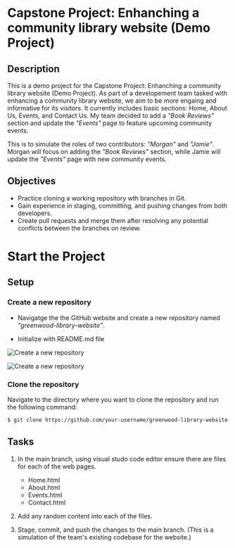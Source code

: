 # Capstone Project: Enhanching a community library website (Demo Project)

## Description

This is a demo project for the Capstone Project: Enhanching a community library website (Demo Project). As part of a developement team tasked with enhancing a community library website, we aim to be more engaing and informative for its visitors. It currently includes basic sections: Home, About Us, Events, and Contact Us. My team decided to add a *"Book Reviews"* section and update the *"Events"* page to feature upcoming community events.

This is to simulate the roles of two contributors: *"Morgan"* and *"Jamie"*. Morgan will focus on adding the *"Book Reviews"* section, while Jamie will update the *"Events"* page with new community events.

## Objectives

- Practice cloning a working repository wth branches in Git.
- Gain experience in staging, committing, and pushing changes from both developers.
- Create pull requests and merge them after resolving any potential conflicts between the branches on review.

# Start the Project

## Setup



### Create a new repository

- Navigatge the the GitHub website and create a new repository named *"greenwood-library-website"*.

- Initialize with README.md file

![Create a new repository](../img/1.create-new-repo.png)

![Create a new repository](../img/1.2.name-repo.png)

### Clone the repository

 Navigate to the directory where you want to clone the repository and run the following command:

```bash
$ git clone https://github.com/your-username/greenwood-library-website.git
```

## Tasks

1. In the main branch, using visual studo code editor ensure there are files for each of the web pages.
    - Home.html
    - About.html
    - Events.html
    - Contact.html

2. Add any random content into each of the files.

3. Stage, commit, and push the changes to the main branch. (This is a simulation of the team's existing codebase for the website.)